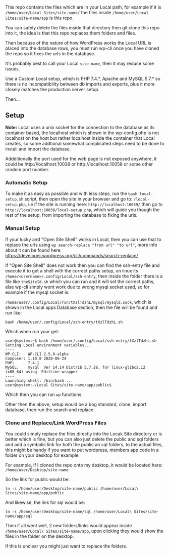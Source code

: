 # 

This repo contains the files which are in your Local path, for example if it is `/home/user/Local Sites/site-name/` the files inside `/home/user/Local Sites/site-name/app` is this repo.

You can safely delete the files inside that directory then git clone this repo into it, the idea is that this repo replaces them folders and files.

Then because of the nature of how WordPress works the Local URL is placed into the database rows, you must run wp-cli once you have cloned the repo so it fixes the urls in the database.

It's probably best to call your Local `site-name`, then it may reduce some issues.

Use a Custom Local setup, which is PHP 7.4.\*, Apache and MySQL 5.7.\* so there is no incompatibility between db imports and exports, plus it more closely matches the production server setup.

Then...

## Setup

**Note:** Local uses a unix socket for the connection to the database as its container based, the localhost which is shown in the wp-config.php is not localhost on the host but rather localhost inside the container that Local creates, so some addtional somewhat complicated steps need to be done to install and import the database.

Addditionally the port used for the web page is not exposed anywhere, it could be http://localhost:10039 or http://localhost:10058 or some other random port number.

### Automatic Setup

To make it as easy as possible and with less steps, run the `bash local-setup.sh` script, then open the site in your browser and go to: `/local-setup.php`, i.e if the site is running here: `http://localhost:10039/` then go to `http://localhost:10039/local-setup.php`, which will guide you though the rest of the setup, from importing the database to fixing the urls.

### Manual Setup

If your lucky and "Open Site Shell" works in Local, then you can use that to replace the urls using `wp search-replace "from url" "to url"`, more info about it can be found here: https://developer.wordpress.org/cli/commands/search-replace/

If "Open Site Shell" does not work then you can find the ssh-entry file and execute it to get a shell with the correct paths setup, on linux its `/home/<username>/.config/Local/ssh-entry`, then inside the folder there is a file like `theSiteId.sh` which you can run and it will set the correct paths, else wp-cli simply wont work due to wrong mysql socket used, so for example if the mysql socket is:

`/home/user/.config/Local/run/tXzlTdzhL/mysql/mysqld.sock`, which is shown in the Local apps Database section, then the file will be found and run like:

`bash /home/user/.config/Local/ssh-entry/tXzlTdzhL.sh`

Which when run your get:

```
user@system:~$ bash /home/user/.config/Local/ssh-entry/tXzlTdzhL.sh
Setting Local environment variables...
----
WP-CLI:   WP-CLI 2.5.0-alpha
Composer: 1.10.8 2020-06-24
PHP:      7.4.1
MySQL:    mysql  Ver 14.14 Distrib 5.7.28, for linux-glibc2.12 (x86_64) using  EditLine wrapper
----
Launching shell: /bin/bash ...
user@system:~/Local Sites/site-name/app/public$ 
```

Which then you can run `wp` functions.

Other then the above, setup would be a bog standard, clone, import database, then run the search and replace.

### Clone and Replace/Link WordPress Files

You could simply replace the files directly into the Locak Site directory or is better which is fine, but you can also just delete the public and sql folders and add a symbolic link for both the public an sql folders, to the actual files, this might be handy if you want to put wordpress, members app code in a folder on your desktop for example.

For example, if I cloned the repo onto my desktop, it would be located here: `/home/user/Desktop/site-name`

So the link for public would be:

`ln -s /home/user/Desktop/site-name/public /home/user/Local\ Sites/site-name/app/public`

And likewise, the link for sql would be:

`ln -s /home/user/Desktop/site-name/sql /home/user/Local\ Sites/site-name/app/sql`

Then if all went well, 2 new folders/links would appear inside `/home/user/Local\ Sites/site-name/app`, upon clicking they would show the files in the folder on the desktop.

If this is unclear you might just want to replace the folders.

